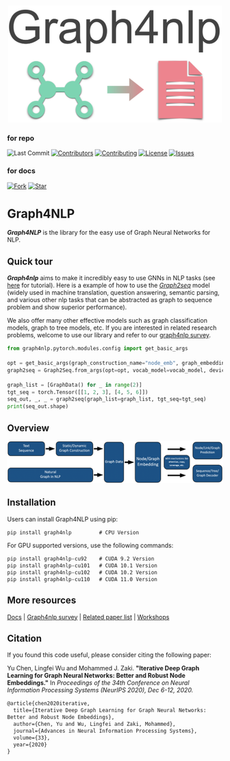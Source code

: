 <p align="center">
<img src="./imgs/logo_graph4nlp.png" width="500" class="center" alt="logo"/>
    <br/>
</p>


[license-image]:https://img.shields.io/badge/License-Apache%202.0-blue.svg
[license-url]:https://github.com/hugochan/IDGL/blob/master/LICENSE

[contributor-image]:https://img.shields.io/github/contributors/hugochan/IDGL
[contributor-url]:https://github.com/hugochan/IDGL/contributors

[contributing-image]:https://img.shields.io/badge/contributions-welcome-brightgreen.svg?style=flat
[contributing-url]:to_be_add

[issues-image]:https://img.shields.io/github/issues/hugochan/IDGL
[issues-url]:https://github.com/hugochan/IDGL/issues

[forks-image]:https://img.shields.io/github/forks/hugochan/IDGL?style=social
[forks-url]:https://github.com/hugochan/IDGL/fork

[stars-image]:https://img.shields.io/github/stars/hugochan/IDGL?style=social
[stars-url]:https://github.com/hugochan/IDGL/star

### for repo

![Last Commit](https://img.shields.io/github/last-commit/hugochan/IDGL)
[![Contributors][contributor-image]][contributor-url]
[![Contributing][contributing-image]][contributing-url]
[![License][license-image]][license-url]
[![Issues][issues-image]][issues-url]

### for docs
[![Fork][forks-image]][forks-url]
[![Star][stars-image]][stars-url]

# Graph4NLP

***Graph4NLP*** is the library for the easy use of Graph Neural Networks for NLP.

## Quick tour

***Graph4nlp*** aims to make it incredibly easy to use GNNs in NLP tasks (see [here](http://saizhuo.wang/g4nlp/index.html) for tutorial). Here is a example of how to use the [*Graph2seq*](http://saizhuo.wang/g4nlp/index.html) model (widely used in machine translation, question answering, semantic parsing, and various other nlp tasks that can be abstracted as graph to sequence problem and show superior performance). 

We also offer many other effective models such as graph classification models, graph to tree models, etc. If you are interested in related research problems, welcome to use our library and refer to our [graph4nlp survey](to_be_add).

```python
from graph4nlp.pytorch.modules.config import get_basic_args

opt = get_basic_args(graph_construction_name="node_emb", graph_embedding_name="gat", decoder_name="stdrnn")
graph2seq = Graph2Seq.from_args(opt=opt, vocab_model=vocab_model, device=torch.device("cuda:0"))

graph_list = [GraphData() for _ in range(2)]
tgt_seq = torch.Tensor([[1, 2, 3], [4, 5, 6]])
seq_out, _, _ = graph2seq(graph_list=graph_list, tgt_seq=tgt_seq)
print(seq_out.shape) 
```

## Overview
<p align="center">
<img src="./imgs/graph4nlp_flow_v2.png" width="1000" class="center" alt="logo"/>
    <br/>
</p>

## Installation
Users can install Graph4NLP using pip:
```shell
pip install graph4nlp         # CPU Version
```

For GPU supported versions, use the following commands:
```shell
pip install graph4nlp-cu92    # CUDA 9.2 Version
pip install graph4nlp-cu101   # CUDA 10.1 Version
pip install graph4nlp-cu102   # CUDA 10.2 Version
pip install graph4nlp-cu110   # CUDA 11.0 Version
```
<!-- 
## Distributing this package
Currently releasing via PyPI is supported. An automated build and distributing shell script is `./build_and_upload_to_pypi.sh`.
You can directly run this script after proper configuration, which will be elaborated below.

### Build the package
To build the package, run `setup.py`. You need to specify whether the binary distribution file(wheel) or source code distribution(tgz)
is wanted. If you want to build the binary version, run
```shell
python setup.py bdist_wheel --universal
```
The `bdist_wheel` option is to say that the binary distribution of wheel file will be built. And the `--universal` option
means the wheel file will fit all platforms.

If you also want to package the source code for distribution, run
```shell
python setup.py sdist
```
Here `sdist` means source distribution. In `build_and_upload_to_pypi.sh` both options will be built. 

### Inside `setup.py`
#### Version 
Everytime the package is updated, a newer version number needs to be specified, otherwise the updated package
cannot be uploaded to PyPI. To update the version number, you need to change the `version` parameter in the `setup()`
  function call in `setup.py`
  
#### CUDA Compatibility
The only reason why we keep different packages for different CUDA versions is that DGL does so.
In fact our current implementation has nothing to do with CUDA since it is basically a Python frontend of DGL. 
However, CUDA version still needs to be specified in order to make the DGL dependency explicit. 

When running `setup.py`, you will be prompted to input the CUDA version. 
You may just input 'none' for a CPU distribution, otherwise you need to specify the version number explicitly, e.g. `10.2`. 
Then a prefix will be generated and appended to the package name, distinguishing among versions with different CUDA dependency.
For example `graph4nlp-cu101`.

Note that this is just a temporal solution for the distribution of the library.
This part needs to be optimized in the following releases.

### Uploading to PyPI
The `twine` python package is used for uploading the package to PyPI. To use it, first install it using pip:
```shell
pip install twine
```

Then you need to specify your credential, namely to authenticate your account that hosts Graph4NLP on PyPI.

Currently I am using my personal account (swangeh) to host this package and a dedicated account should be used in the future.
You can manually input your username and password everytime you upload the package to PyPI by running
```shell
twine upload dist/*
```
In this way there will be prompts to guide you. 
To save your time you can also generate a credential on PyPI and save it locally in `~/.pypirc`. 
For example inside your `~/.pypirc` it will be
```text
[pypi]
username = <your username>
password = <your password>
```
For details please refer to PyPI. -->

<!-- ### Putting them all together
Above is the decomposition of what's inside `build_and_upload_to_pypi.sh`.
You can just run this script to save your time for building and releasing the package. -->

## More resources

[Docs]() | [Graph4nlp survey]() | [Related paper list]() | [Workshops]()
## Citation

If you found this code useful, please consider citing the following paper:

Yu Chen, Lingfei Wu and Mohammed J. Zaki. **"Iterative Deep Graph Learning for Graph Neural Networks: Better and Robust Node Embeddings."** In *Proceedings of the 34th Conference on Neural Information Processing Systems (NeurIPS 2020), Dec 6-12, 2020.*


    @article{chen2020iterative,
      title={Iterative Deep Graph Learning for Graph Neural Networks: Better and Robust Node Embeddings},
      author={Chen, Yu and Wu, Lingfei and Zaki, Mohammed},
      journal={Advances in Neural Information Processing Systems},
      volume={33},
      year={2020}
    }